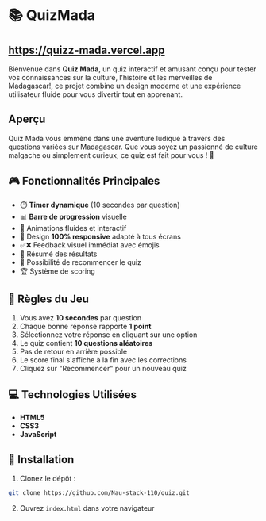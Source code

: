 # 📚 QuizMada

## https://quizz-mada.vercel.app
Bienvenue dans **Quiz Mada**, un quiz interactif et amusant conçu pour tester vos connaissances sur la culture, l’histoire et les merveilles de Madagascar!, ce projet combine un design moderne et une expérience utilisateur fluide pour vous divertir tout en apprenant.

## Aperçu
Quiz Mada vous emmène dans une aventure ludique à travers des questions variées sur Madagascar. Que vous soyez un passionné de culture malgache ou simplement curieux, ce quiz est fait pour vous ! 🌴

## 🎮 Fonctionnalités Principales
- ⏱️ **Timer dynamique** (10 secondes par question)
- 📊 **Barre de progression** visuelle
- 🎨 Animations fluides et interactif
- 📱 Design **100% responsive** adapté à tous écrans
- ✅❌ Feedback visuel immédiat avec émojis
- 📝 Résumé des résultats
- 🔄 Possibilité de recommencer le quiz
- 🏆 Système de scoring 

## 📖 Règles du Jeu
1. Vous avez **10 secondes** par question
2. Chaque bonne réponse rapporte **1 point**
3. Sélectionnez votre réponse en cliquant sur une option
4. Le quiz contient **10 questions aléatoires**
5. Pas de retour en arrière possible
6. Le score final s'affiche à la fin avec les corrections
7. Cliquez sur "Recommencer" pour un nouveau quiz

## 💻 Technologies Utilisées
- **HTML5**
- **CSS3**
- **JavaScript**

## 🚀 Installation
1. Clonez le dépôt :
```bash
git clone https://github.com/Nau-stack-110/quiz.git
```
2. Ouvrez `index.html` dans votre navigateur
